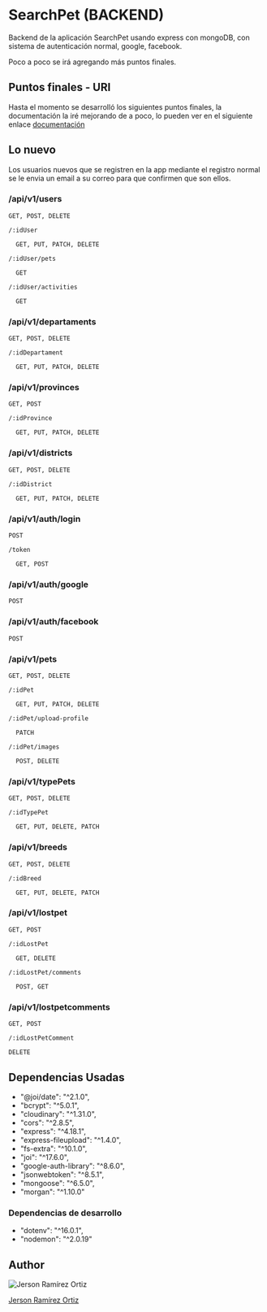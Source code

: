 # SearchPet (BACKEND)

Backend de la aplicación SearchPet usando express con mongoDB, con sistema de autenticación normal, google, facebook.

Poco a poco se irá agregando más puntos finales.

## Puntos finales - URI

Hasta el momento se desarrolló los siguientes puntos finales, 
la documentación la iré mejorando de a poco, lo pueden ver en el siguiente enlace [documentación](https://documenter.getpostman.com/view/11171580/Uze4viTq)

## Lo nuevo

Los usuarios nuevos que se registren en la app mediante el registro normal se le envia un email a su correo para que confirmen que son ellos.

### /api/v1/users
    GET, POST, DELETE
    
    /:idUser
    
      GET, PUT, PATCH, DELETE

    /:idUser/pets

      GET
    
    /:idUser/activities

      GET

### /api/v1/departaments
    GET, POST, DELETE
    
    /:idDepartament
    
      GET, PUT, PATCH, DELETE

### /api/v1/provinces
    GET, POST
    
    /:idProvince
    
      GET, PUT, PATCH, DELETE

### /api/v1/districts
    GET, POST, DELETE

    /:idDistrict

      GET, PUT, PATCH, DELETE

### /api/v1/auth/login
    POST
    
    /token

      GET, POST

### /api/v1/auth/google
    POST

### /api/v1/auth/facebook
    POST    

### /api/v1/pets
    GET, POST, DELETE

    /:idPet

      GET, PUT, PATCH, DELETE

    /:idPet/upload-profile

      PATCH

    /:idPet/images

      POST, DELETE

### /api/v1/typePets
    GET, POST, DELETE

    /:idTypePet

      GET, PUT, DELETE, PATCH

### /api/v1/breeds
    GET, POST, DELETE

    /:idBreed

      GET, PUT, DELETE, PATCH

### /api/v1/lostpet
    GET, POST

    /:idLostPet
    
      GET, DELETE 

    /:idLostPet/comments

      POST, GET

### /api/v1/lostpetcomments
    GET, POST
    
    /:idLostPetComment
    
    DELETE

## Dependencias Usadas

* "@joi/date": "^2.1.0",
* "bcrypt": "^5.0.1",
* "cloudinary": "^1.31.0",
* "cors": "^2.8.5",
* "express": "^4.18.1",
* "express-fileupload": "^1.4.0",
* "fs-extra": "^10.1.0",
* "joi": "^17.6.0",
* "google-auth-library": "^8.6.0",
* "jsonwebtoken": "^8.5.1",
* "mongoose": "^6.5.0",
* "morgan": "^1.10.0"

### Dependencias de desarrollo

* "dotenv": "^16.0.1",
* "nodemon": "^2.0.19"

## Author

![Jerson Ramírez Ortiz](https://avatars.githubusercontent.com/u/43390194?v=4)

[Jerson Ramírez Ortiz](https://www.facebook.com/jersonomar.ramirezortiz/)


